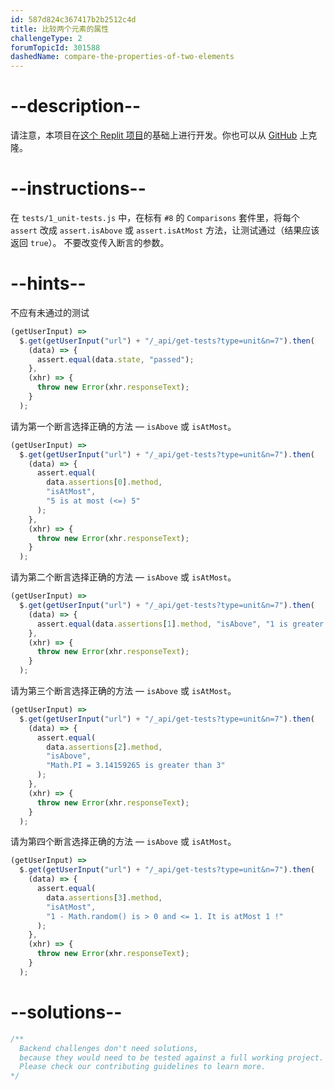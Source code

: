 ```yaml
---
id: 587d824c367417b2b2512c4d
title: 比较两个元素的属性
challengeType: 2
forumTopicId: 301588
dashedName: compare-the-properties-of-two-elements
---
```


# --description--

请注意，本项目在[这个 Replit 项目](https://replit.com/github/freeCodeCamp/boilerplate-mochachai)的基础上进行开发。你也可以从 [GitHub](https://repl.it/github/freeCodeCamp/boilerplate-mochachai) 上克隆。

# --instructions--

在 `tests/1_unit-tests.js` 中，在标有 `#8` 的 `Comparisons` 套件里，将每个 `assert` 改成 `assert.isAbove` 或 `assert.isAtMost` 方法，让测试通过（结果应该返回 `true`）。 不要改变传入断言的参数。

# --hints--

不应有未通过的测试

```js
(getUserInput) =>
  $.get(getUserInput("url") + "/_api/get-tests?type=unit&n=7").then(
    (data) => {
      assert.equal(data.state, "passed");
    },
    (xhr) => {
      throw new Error(xhr.responseText);
    }
  );
```

请为第一个断言选择正确的方法 — `isAbove` 或 `isAtMost`。

```js
(getUserInput) =>
  $.get(getUserInput("url") + "/_api/get-tests?type=unit&n=7").then(
    (data) => {
      assert.equal(
        data.assertions[0].method,
        "isAtMost",
        "5 is at most (<=) 5"
      );
    },
    (xhr) => {
      throw new Error(xhr.responseText);
    }
  );
```

请为第二个断言选择正确的方法 — `isAbove` 或 `isAtMost`。

```js
(getUserInput) =>
  $.get(getUserInput("url") + "/_api/get-tests?type=unit&n=7").then(
    (data) => {
      assert.equal(data.assertions[1].method, "isAbove", "1 is greater than 0");
    },
    (xhr) => {
      throw new Error(xhr.responseText);
    }
  );
```

请为第三个断言选择正确的方法 — `isAbove` 或 `isAtMost`。

```js
(getUserInput) =>
  $.get(getUserInput("url") + "/_api/get-tests?type=unit&n=7").then(
    (data) => {
      assert.equal(
        data.assertions[2].method,
        "isAbove",
        "Math.PI = 3.14159265 is greater than 3"
      );
    },
    (xhr) => {
      throw new Error(xhr.responseText);
    }
  );
```

请为第四个断言选择正确的方法 — `isAbove` 或 `isAtMost`。

```js
(getUserInput) =>
  $.get(getUserInput("url") + "/_api/get-tests?type=unit&n=7").then(
    (data) => {
      assert.equal(
        data.assertions[3].method,
        "isAtMost",
        "1 - Math.random() is > 0 and <= 1. It is atMost 1 !"
      );
    },
    (xhr) => {
      throw new Error(xhr.responseText);
    }
  );
```

# --solutions--

```js
/**
  Backend challenges don't need solutions, 
  because they would need to be tested against a full working project. 
  Please check our contributing guidelines to learn more.
*/
```

